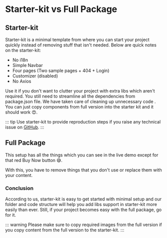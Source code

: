 # Starter-kit vs Full Package

## Starter-kit

Starter-kit is a minimal template from where you can start your project quickly instead of removing stuff that isn't needed. Below are quick notes on the starter-kit:

- No i18n
- Simple Navbar
- Four pages (Two sample pages + 404 + Login)
- Customizer (disabled)
- No Axios

Use it if you don't want to clutter your project with extra libs which aren't required. You still need to streamline all the dependencies from package.json file. We have taken care of cleaning up unnecessary code . You can just copy components from full version into the starter kit and it should work 😍.

::: tip
Use starter-kit to provide reproduction steps if you raise any technical issue on [GitHub](/guide/overview/support.html).
:::

## Full Package

This setup has all the things which you can see in the live demo except for that red Buy Now button 😅.

With this, you have to remove things that you don't use or replace them with your content.

### Conclusion

According to us, starter-kit is easy to get started with minimal setup and our folder and code structure will help you add libs support in starter-kit more easily than ever. Still, if your project becomes easy with the full package, go for it.

::: warning
Please make sure to copy required images from the full version if you copy content from the full version to the starter-kit.
:::
